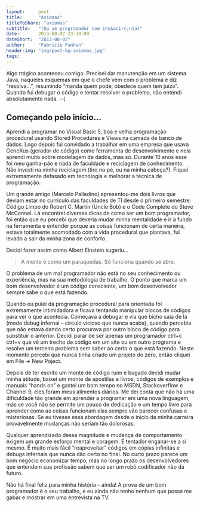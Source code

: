 ```yaml
---
layout:     post
title:      "Axiomas"
titleToShare: "axiomas"
subtitle:   "(Ou um programador com ins&ocirc;nia)"
date:       2013-08-02 23:38:00
dateShort:  "2013-08-02"
author:     "Fabricio Panhan"
header-img: "img/post-bg-axiomas.jpg"
tags:
---
```


<p>
    Algo tr&aacute;gico aconteceu comigo. Precisei dar manuten&ccedil;&atilde;o em um sistema Java, naqueles esquemas em que o chefe vem com o problema e diz &ldquo;resolva...&rdquo;, resumindo &ldquo;manda quem pode, obedece quem tem ju&iacute;zo&rdquo;. Quando fui debugar o c&oacute;digo e tentar resolver o problema, n&atilde;o entendi absolutamente nada. :-(
</p>

<h2 class="section-heading">Come&ccedil;ando pelo in&iacute;cio...</h2>

<p>
    Aprendi a programar no Visual Basic 5, boa e velha programa&ccedil;&atilde;o procedural usando Stored Procedures e Views na camada de banco de dados. Logo depois fui convidado a trabalhar em uma empresa que usava GeneXus (gerador de c&oacute;digo) como ferramenta de desenvolvimento e nela aprendi muito sobre modelagem de dados, mas s&oacute;. Durante 10 anos esse foi meu ganha-p&atilde;o e nada de faculdade e reciclagem de conhecimento. N&atilde;o investi na minha reciclagem (tiro no p&eacute;, ou na minha cabe&ccedil;a?). Fiquei extremamente defasado em tecnologia e melhorar a t&eacute;cnica de programa&ccedil;&atilde;o.
</p>

<p>
Um grande amigo (Marcelo Palladino) apresentou-me dois livros que deviam estar no curr&iacute;culo das faculdades de TI desde o primeiro semestre: C&oacute;digo Limpo do Robert C. Martin (Uncle Bob) e o Code Complete do Steve McConnel. L&aacute; encontrei diversas dicas de como ser um bom programador, foi ent&atilde;o que eu percebi que deveria mudar minha mentalidade e ir a fundo na ferramenta e entender porque as coisas funcionam de certa maneira, estava totalmente acomodado com a vida procedural que plantava, fui levado a sair da minha zona de conforto.
</p>

<p>
    Decidi fazer assim como Albert Einstein sugeriu...
</p>


<blockquote>
    A mente &eacute; como um paraquedas. S&oacute; funciona quando se abre.
</blockquote>


<p>
O problema de um mal programador n&atilde;o est&aacute; no seu conhecimento ou experi&ecirc;ncia, mas na sua metodologia de trabalho. O ponto que marca um bom desenvolvedor &eacute; um c&oacute;digo consciente, um bom desenvolvedor sempre sabe o que est&aacute; fazendo.
</p>

<p>
Quando eu pulei da programa&ccedil;&atilde;o procedural para orientada foi extremamente intimidadora e ficava tentando manipular blocos de c&oacute;digos para ver o que acontecia. Come&ccedil;ava a debugar e via que bicho saia de l&aacute; (modo debug infernal &ndash; c&iacute;rculo vicioso que nunca acaba), quando percebia que n&atilde;o estava dando certo procurava por outro bloco de c&oacute;digo para substituir o anterior. Decidi parar de ser apenas um programador ctrl+c ctrl+v que v&ecirc; um trecho de c&oacute;digo em um site ou em outro programa e resolve um terceiro problema sem saber ao certo o que est&aacute; fazendo. Neste momento percebi que nunca tinha criado um projeto do zero, ent&atilde;o cliquei em File &rarr; New Poject.
</p>

<p>
Depois de ter escrito um monte de c&oacute;digo ruim e bugado decidi mudar minha atitude, baixei um monte de apostilas e livros, c&oacute;digos de exemplos e manuais &ldquo;hands on&rdquo; e gastei um bom tempo no MSDN, Stackoverflow e Channel 9, eles foram meus alimentos di&aacute;rios. Me dei conta que n&atilde;o h&aacute; uma dificuldade t&atilde;o grande em aprender a programar em uma nova linguagem, mas se voc&ecirc; n&atilde;o se permite um pouco de dedica&ccedil;&atilde;o e um tempo livre para aprender como as coisas funcionam elas sempre v&atilde;o parecer confusas e misteriosas. Se eu tivesse essa abordagem desde o in&iacute;cio da minha carreira provavelmente mudan&ccedil;as n&atilde;o seriam t&atilde;o dolorosas.
</p>


<p>
Qualquer aprendizado dessa magnitude e mudan&ccedil;a de comportamento exigem um grande esfor&ccedil;o mental e coragem. &Eacute; tentador enganar-se a si mesmo. &Eacute; muito mais f&aacute;cil &ldquo;reaproveitar&rdquo; c&oacute;digos em c&oacute;pias infinitas e debugs infernais que nunca d&atilde;o certo no final. No curto prazo parece um bom neg&oacute;cio economizar tempo, mas no longo prazo os desenvolvedores que entendem sua profiss&atilde;o sabem que ser um rob&ocirc; codificador n&atilde;o d&aacute; futuro.
</p>

<p>
N&atilde;o h&aacute; final feliz para minha hist&oacute;ria &ndash; ainda! A prova de um bom programador &eacute; o seu trabalho, e eu ainda n&atilde;o tenho nenhum que possa me gabar e mostrar em uma entrevista na TV.
</p>